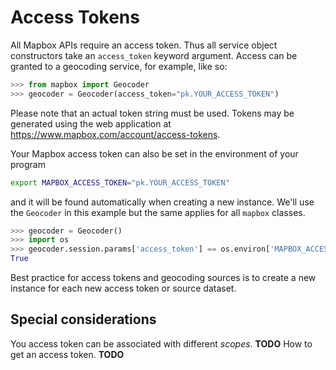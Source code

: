 # Access Tokens

All Mapbox APIs require an access token. Thus all service object constructors
take an `access_token` keyword argument. Access can be granted to a geocoding
service, for example, like so:

```python
>>> from mapbox import Geocoder
>>> geocoder = Geocoder(access_token="pk.YOUR_ACCESS_TOKEN")

```

Please note that an actual token string must be used. Tokens may be generated
using the web application at https://www.mapbox.com/account/access-tokens.

Your Mapbox access token can also be set in the environment of your program

```bash
export MAPBOX_ACCESS_TOKEN="pk.YOUR_ACCESS_TOKEN"
```

and it will be found automatically when creating a new instance. We'll use the
`Geocoder` in this example but the same applies for all `mapbox` classes.

```python
>>> geocoder = Geocoder()
>>> import os
>>> geocoder.session.params['access_token'] == os.environ['MAPBOX_ACCESS_TOKEN']
True

```

Best practice for access tokens and geocoding sources is to create a new
instance for each new access token or source dataset.


## Special considerations

You access token can be associated with different *scopes*. **TODO**
How to get an access token. **TODO**
